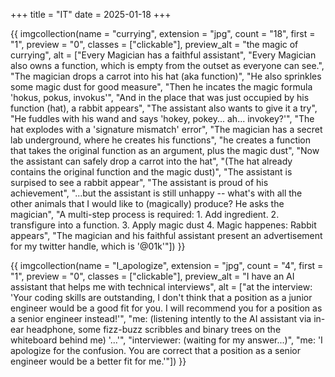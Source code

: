 +++
title = "IT"
date = 2025-01-18
+++

{{ imgcollection(name = "currying", extension = "jpg", count = "18", first = "1", preview = "0",
    classes = ["clickable"],
    preview_alt = "the magic of currying",
    alt = ["Every Magician has a faithful assistant",
        "Every Magician also owns a function, which is empty from the outset as everyone can see.",
        "The magician drops a carrot into his hat (aka function)",
        "He also sprinkles some magic dust for good measure",
        "Then he incates the magic formula 'hokus, pokus, invokus'",
        "And in the place that was just occupied by his function (hat), a rabbit appears",
        "The assistant also wants to give it a try",
        "He fuddles with his wand and says 'hokey, pokey... ah... invokey?'",
        "The hat explodes with a 'signature mismatch' error",
        "The magician has a secret lab underground, where he creates his functions",
        "he creates a function that takes the original function as an argument, plus the magic dust",
        "Now the assistant can safely drop a carrot into the hat",
        "(The hat already contains the original function and the magic dust)",
        "The assistant is surpised to see a rabbit appear",
        "The assistant is proud of his achievement",
        "...but the assistant is still unhappy -- what's with all the other animals that I would like to (magically) produce? He asks the magician",
        "A multi-step process is required: 1. Add ingredient. 2. transfigure into a function. 3. Apply magic dust 4. Magic happenes: Rabbit appears",
        "The magician and his faithful assistant present an advertisement for my twitter handle, which is '@01k'"])
}}

{{ imgcollection(name = "I_apologize", extension = "jpg", count = "4", first = "1", preview = "0",
    classes = ["clickable"],
    preview_alt = "I have an AI assistant that helps me with technical interviews",
    alt = ["at the interview: 'Your coding skills are outstanding, I don't think that a position as a junior engineer would be a good fit for you. I will recommend you for a position as a senior engineer instead!'",
"me: (listening intently to the AI assistant via in-ear headphone, some fizz-buzz scribbles and binary trees on the whiteboard behind me) '...'",
"interviewer: (waiting for my answer...)",
"me: 'I apologize for the confusion. You are correct that a position as a senior engineer would be a better fit for me.'"])
}}
